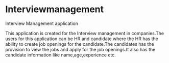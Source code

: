 # Interviewmanagement
Interview Management application


This application is created for the Interview management in companies.The users for this application can be HR and candidate where the HR has the ability to create job openings for the candidate.The candidates has the provision to view the jobs and apply for the job openings.It also has the candidate information like name,age,experience etc.
